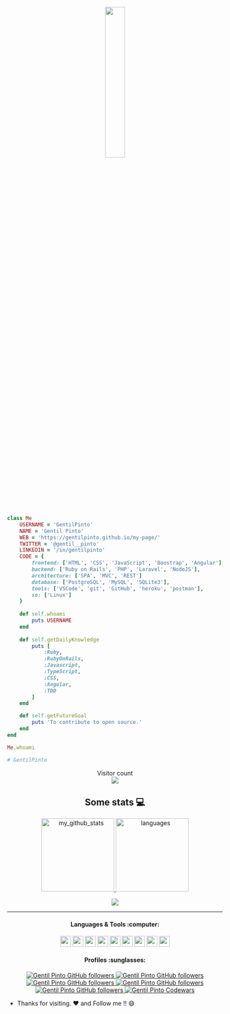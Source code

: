 <p align="center">
    <img src="https://media.giphy.com/media/MeJgB3yMMwIaHmKD4z/giphy.gif" width="30%">
</p>

```ruby
class Me
    USERNAME = 'GentilPinto'
    NAME = 'Gentil Pinto'
    WEB = 'https://gentilpinto.github.io/my-page/'
    TWITTER = '@gentil__pinto'
    LINKEDIN = '/in/gentilpinto'
    CODE = {
        frontend: ['HTML', 'CSS', 'JavaScript', 'Boostrap', 'Angular'],
        backend: ['Ruby on Rails', 'PHP', 'Laravel', 'NodeJS'],
        architecture: ['SPA', 'MVC', 'REST']
        database: ['PostgreSQL', 'MySQL', 'SQLite3'],
        tools: ['VSCode', 'git', 'GitHub', 'heroku', 'postman'],
        so: ['Linux']
    }
    
    def self.whoami
        puts USERNAME
    end
    
    def self.getDailyKnowledge
        puts [
            :Ruby,
            :RubyOnRails,
            :Javascript,
            :TypeScript,
            :CSS,
            :Angular,
            :TDD
        ]
    end

    def self.getFutureGoal
        puts 'To contribute to open source.'
    end
end

Me.whoami

# GentilPinto


```

<p align="center"> 
  Visitor count<br>
  <img src="https://profile-counter.glitch.me/gentilpinto/count.svg" />
</p>

<h2 align="center">Some stats 💻</h2>
<!-- status codes -->
<a align="center" href="https://arshiamidos.github.io">
    <p align="center">
    <img src="https://github-readme-stats.vercel.app/api?username=GentilPinto&show_icons=true&theme=dracula" alt="my_github_stats" height="170" />&nbsp;<img src="https://github-readme-stats.vercel.app/api/top-langs/?username=GentilPinto&layout=compact&theme=dracula" alt="languages" height="170">
    </p>
</a>

<!-- thropy -->
<p align="center">
<a href="https://arshiamidos.github.io">
    <p align="center">
        <img src="https://github-profile-trophy.vercel.app/?username=GentilPinto&column=7&theme=dracula" />
    </p>
</a>
</p>

---

<h4 align="center">Languages & Tools :computer: </h4>
<p align="center">
<img src="https://devicon.dev/devicon.git/icons/php/php-original.svg" width="25px" height="25px"/>
<img src="https://devicon.dev/devicon.git/icons/ruby/ruby-original.svg" width="25px" height="25px"/>
<img src="https://devicon.dev/devicon.git/icons/typescript/typescript-original.svg" width="25px" height="25px"/>
<img src="https://devicon.dev/devicon.git/icons/javascript/javascript-original.svg" width="25px" height="25px"/>
<img src="https://devicon.dev/devicon.git/icons/nodejs/nodejs-original.svg" width="25px" height="25px"/>
<img src="https://devicon.dev/devicon.git/icons/angularjs/angularjs-original.svg" width="25px" height="25px"/>
<img src="https://devicon.dev/devicon.git/icons/linux/linux-original.svg" width="25px" height="25px"/>
<img src="https://devicon.dev/devicon.git/icons/git/git-original.svg" width="25px" height="25px"/>
<img src="https://devicon.dev/devicon.git/icons/github/github-original.svg" width="25px" height="25px"/>
</p>

<h4 align="center">Profiles :sunglasses:</h4>
<p align="center">
  <a href="https://gentilpinto.github.io/my-page/">
    <img alt="Gentil Pinto GitHub followers" src="https://img.shields.io/badge/-Github-000?style=flat-circle&logo=Github&logoColor=white&link=https://gentilpinto.github.io/my-page/">
  </a>
  
  <a href="https://www.facebook.com/gentil.pinto2">
    <img alt="Gentil Pinto GitHub followers" src="https://img.shields.io/badge/-facebook-blue?style=flat-circle&logo=Facebook&logoColor=white&link=https://www.facebook.com/gentil.pinto2">
  </a>
  
  <a href="https://twitter.com/gentil__pinto">
    <img alt="Gentil Pinto GitHub followers" src="https://img.shields.io/badge/-twitter-blue?style=flat-circle&logo=Twitter&logoColor=white&link=https://twitter.com/GentilDev">
  </a>
  
  <a href="https://www.linkedin.com/in/gentilpinto/">
    <img alt="Gentil Pinto GitHub followers" src="https://img.shields.io/badge/-LinkedIn-blue?style=flat-circle&logo=Linkedin&logoColor=white&link=https://www.linkedin.com/in/gentilpinto/">
  </a>
  
  <a href="mailto:gentil.pinto.dev@gmail.com">
    <img alt="Gentil Pinto GitHub followers" src="https://img.shields.io/badge/-Gmail-c14438?style=flat-circle&logo=Gmail&logoColor=white&link=mailto:gentil.pinto.dev@gmail.com">
  </a>
  
  <a href="https://www.codewars.com/users/GentilPinto/badges/micro">
    <img alt="Gentil Pinto Codewars" src="https://www.codewars.com/users/GentilPinto/badges/micro">
  </a>
</p>

- Thanks for visiting. :heart: and Follow me !! :smile:

<!--
**GentilPinto/GentilPinto** is a ✨ _special_ ✨ repository because its `README.md` (this file) appears on your GitHub profile.

Here are some ideas to get you started:

- 🔭 I’m currently working on ...
- 🌱 I’m currently learning ...
- 👯 I’m looking to collaborate on ...
- 🤔 I’m looking for help with ...
- 💬 Ask me about ...
- 📫 How to reach me: ...
- 😄 Pronouns: ...
- ⚡ Fun fact: ...
-->
